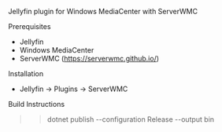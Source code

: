 Jellyfin plugin for Windows MediaCenter with ServerWMC 

Prerequisites
- Jellyfin
- Windows MediaCenter
- ServerWMC (https://serverwmc.github.io/)

Installation
- Jellyfin -> Plugins -> ServerWMC

Build Instructions
>> dotnet publish --configuration Release --output bin